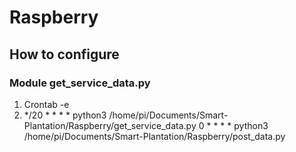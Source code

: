 # Raspberry

## How to configure

### Module get_service_data.py

1. Crontab -e
2. */20 * * * * python3 /home/pi/Documents/Smart-Plantation/Raspberry/get_service_data.py
   0 * * * * python3 /home/pi/Documents/Smart-Plantation/Raspberry/post_data.py

